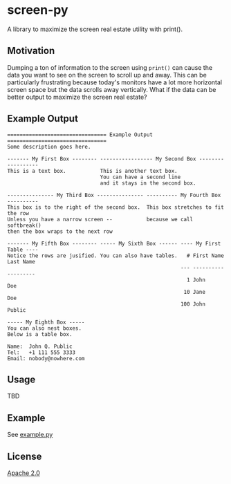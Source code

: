 # screen-py

A library to maximize the screen real estate utility with print().


## Motivation

Dumping a ton of information to the screen using `print()` can cause the data
you want to see on the screen to scroll up and away.  This can be particularly
frustrating because today's monitors have a lot more horizontal screen space
but the data scrolls away vertically.  What if the data can be better output to
maximize the screen real estate?


## Example Output

```
================================ Example Output ================================
Some description goes here.

------- My First Box -------- ----------------- My Second Box ------------------
This is a text box.           This is another text box.
                              You can have a second line
                              and it stays in the second box.

--------------- My Third Box --------------- ---------- My Fourth Box ----------
This box is to the right of the second box.  This box stretches to fit the row
Unless you have a narrow screen --           because we call softbreak()
then the box wraps to the next row

------- My Fifth Box -------- ----- My Sixth Box ------ ---- My First Table ----
Notice the rows are jusified. You can also have tables.   # First Name Last Name
                                                        --- ---------- ---------
                                                          1 John       Doe
                                                         10 Jane       Doe
                                                        100 John       Public

----- My Eighth Box -----
You can also nest boxes.
Below is a table box.

Name:  John Q. Public
Tel:   +1 111 555 3333
Email: nobody@nowhere.com
```


## Usage

TBD


## Example

See [example.py]


## License

[Apache 2.0]


[example.py]: <https://github.com/markuskimius/screen-py/blob/master/test/example.py>
[Apache 2.0]: <https://github.com/markuskimius/screen-py/blob/master/LICENSE>

